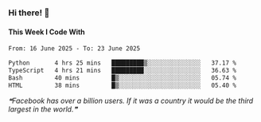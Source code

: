 ### Hi there! 👋

#### This Week I Code With
<!--START_SECTION:waka-->

```txt
From: 16 June 2025 - To: 23 June 2025

Python       4 hrs 25 mins   █████████▒░░░░░░░░░░░░░░░   37.17 %
TypeScript   4 hrs 21 mins   █████████░░░░░░░░░░░░░░░░   36.63 %
Bash         40 mins         █▒░░░░░░░░░░░░░░░░░░░░░░░   05.74 %
HTML         38 mins         █▒░░░░░░░░░░░░░░░░░░░░░░░   05.40 %
```

<!--END_SECTION:waka-->

<!--STARTS_HERE_QUOTE_README-->
<i>❝Facebook has over a billion users. If it was a country it would be the third largest in the world.❞</i>
<!--ENDS_HERE_QUOTE_README-->

